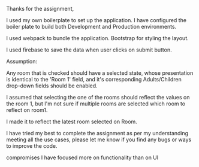 Thanks for the assignment,

I used my own boilerplate to set up the application. I have configured the boiler plate to build both Development and Production environments.

I used webpack to bundle the application.
Bootstrap for styling the layout.

I used firebase to save the data when user clicks on submit button.

Assumption:

Any room that is checked should have a selected state, whose presentation is identical to the 'Room 1' field, and it's corresponding Adults/Children drop-down fields should be enabled.

I assumed that selecting the one of the rooms should reflect the values on the room 1, but I'm not sure if multiple rooms are selected which room to reflect on room1.

I made it to reflect the latest room selected on Room.

I have tried my best to complete the assignment as per my understanding meeting all the use cases, please let me know if you find any bugs or ways to improve the code.

compromises
I have focused more on functionality than on UI

